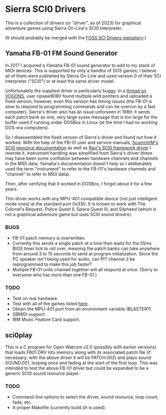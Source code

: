 # Sierra SCI0 Drivers

This is a collection of drivers (or "driver", as of 2023) for graphical
adventure games using Sierra On-Line's SCI0 interpreter.

(It should probably be merged with the [FOSS SCI Drivers repository][1].)

[1]: https://github.com/roybaer/foss_sci_drivers

## Yamaha FB-01 FM Sound Generator

In 2017 I acquired a Yamaha FB-01 sound generator to add to my stack of
MIDI devices. This is supported by only a handful of DOS games; I believe
all of them were published by Sierra On-Line and used version 0 of their
SCI interpreter ("SCI0") or at least the same driver model.

Unfortunately the supplied driver is particularly buggy. In a [thread on
VOGONS][2], user ripsaw8080 found multiple wild pointers and uploaded a
fixed version; however, even this version has timing issues (the FB-01
is slow to respond to programming commands and can be overrun by a fast
computer). Sierra's driver also has an issue unforseen in 1989: it sends
each patch bank as one, very large sysex message that is too large for the
buffer used if running under DOSBox in Linux (at the time I had no working
DOS-era computers).

[2]: https://www.vogons.org/viewtopic.php?p=362727#p362727

So I disassembled the fixed version of Sierra's driver and found out how
it worked. With the help of the FB-01 user and service manuals, [ScummVM's
SCI0 resource documentation][3] as well as [Ravi's SCI0 framework driver][4]
I rewrote it. Instrument handling was simplified from Sierra's driver (there
may have been some conflation between hardware channels and channels in the
MIDI data; Yamaha's documentation doesn't help so I deliberately used the
term "instrument" to refer to the FB-01's hardware channels and "channel"
to refer to MIDI data).

[3]: https://wiki.scummvm.org/index.php/SCI/Specifications/Sound/SCI0_Resource_Format
[4]: http://www.sierrahelp.com/Utilities/SoundUtilities/RavisSoundDrivers.html

Then, after verifying that it worked in DOSBox, I forgot about it for a
few years.

This driver works with any MPU-401 compatible device (not just intelligent
mode ones) at the standard port 0x330. It is known to work with The Colonel's
Bequest, Police Quest II, Space Quest III, and Silpheed (which is not a
graphical adventure game but uses SCI0 sound drivers).

### BUGS
* FB-01 patch memory is overwritten.
* Currently this sends a single patch at a time then waits for the 55ms
  BIOS timer tick to roll over, meaning the patch banks can take anywhere
  from around 3 to 15 seconds to send at program initialization. Since the
  PC speaker isn't being used for audio, can PIT channel 2 be reprogrammed
  to make this job faster?
* Multiple FB-01 units chained together will all respond at once. (Sorry
  to everyone who has more than one FB-01.)

### TODO
* Test on real hardware.
* Test with all of the games listed [here][5].
* Obtain the MPU-401 port from an environment variable (BLASTER?).
* SBMIDI support.
* IBM Music Feature Card support.

[5]: https://www.vogons.org/viewtopic.php?p=362984#p362984

## sci0play

This is a C program for Open Watcom v2.0 (possibly with earlier versions)
that loads FB01.DRV into memory along with its associated patch file (if
necessary; with the above driver it will be PATCH.002) and plays sound
SOUND.001, looping once and fading at the start of the first loop. This
was intended to test the above FB-01 driver but could be expanded to be a
generic SCI0 sound resource player.

### TODO
* Command-line options to select the driver, sound resource, loop count, fade, etc.
* A proper Makefile (currently build.sh is used).
